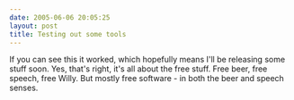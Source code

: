 ```yaml
---
date: 2005-06-06 20:05:25
layout: post
title: Testing out some tools
---
```


If you can see this it worked, which hopefully means I'll be releasing some stuff soon. Yes, that's right, it's all about the free stuff. Free beer, free speech, free Willy. But mostly free software - in both the beer and speech senses.
